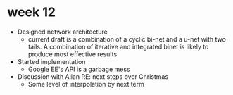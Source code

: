 # week 12
- Designed network architecture
  - current draft is a combination of a cyclic bi-net and a u-net with two tails. A combination of iterative and integrated binet is likely to produce most effective results 
- Started implementation 
  - Google EE's API is a garbage mess
- Discussion with Allan RE: next steps over Christmas 
  - Some level of interpolation by next term 
